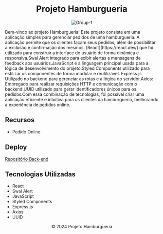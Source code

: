 
  <h1 align="center">Projeto Hamburgueria</h1>
    <p align="center"> <img src="https://i.ibb.co/PD9WTnj/Group-1-1.png" alt="Group-1" border="0"/> </p>
    <p>  Bem-vindo ao projeto Hamburgueria! Este projeto consiste em uma aplicação simples para gerenciar pedidos de uma hamburgueria. A aplicação permite que os clientes façam seus pedidos, além de possibilitar a exclusão e confirmação dos mesmos. [React](https://react.dev/) que foi utilizado para construir a interface do usuário de forma dinâmica e responsiva.Swal Alert integrado para exibir alertas e mensagens de feedback aos usuários.JavaScript é a linguagem principal usada para a lógica de desenvolvimento do projeto.Styled Components utilizado para estilizar os componentes de forma modular e reutilizável.
Express.js Utilizado no backend para gerenciar as rotas e a lógica do servidor.Axios: Empregado para realizar requisições HTTP e comunicação com o backend.UUID utilizado para gerar identificadores únicos para os pedidos.Com essa combinação de tecnologias, foi possível criar uma aplicação eficiente e intuitiva para os clientes da hamburgueria, melhorando a experiência de pedidos online.
</p>
  <h2>Recursos</h2>
  <ul>
    <li>Pedido Online</li>
  </ul>

<h2>Deploy</h2>
   <p>
        <a href="https://github.com/katyalmeida/hamburgueria-backend.git">Repositório Back-end</a>
    </p>
 <h2>Tecnologias Utilizadas</h2>
    <ul>
        <li>React</li>
        <li>Swal Alert</li>
        <li>JavaScript</li>
        <li>Styled Components</li>
        <li>Express.js</li>
        <li>Axios</li>
        <li>UUID</li>
    </ul>

   <footer align="center">
        &copy; 2024 Projeto Hamburgueria
    </footer>
